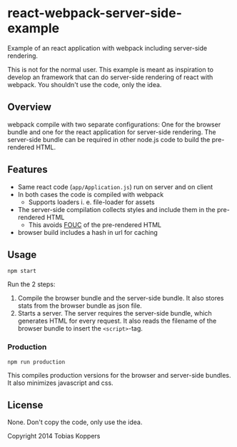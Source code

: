 # react-webpack-server-side-example

Example of an react application with webpack including server-side rendering.

This is not for the normal user. This example is meant as inspiration to develop an framework that can do server-side rendering of react with webpack. You shouldn't use the code, only the idea.

## Overview

webpack compile with two separate configurations: One for the browser bundle and one for the react application for server-side rendering. The server-side bundle can be required in other node.js code to build the pre-rendered HTML.

## Features

* Same react code (`app/Application.js`) run on server and on client
* In both cases the code is compiled with webpack
  * Supports loaders i. e. file-loader for assets
* The server-side compilation collects styles and include them in the pre-rendered HTML
  * This avoids [FOUC](https://en.wikipedia.org/wiki/Flash_of_unstyled_content) of the pre-rendered HTML
* browser build includes a hash in url for caching

## Usage

``` text
npm start
```

Run the 2 steps:

1. Compile the browser bundle and the server-side bundle. It also stores stats from the browser bundle as json file.
2. Starts a server. The server requires the server-side bundle, which generates HTML for every request. It also reads the filename of the browser bundle to insert the `<script>`-tag.

### Production

``` text
npm run production
```

This compiles production versions for the browser and server-side bundles. It also minimizes javascript and css.

## License

None. Don't copy the code, only use the idea.

Copyright 2014 Tobias Koppers

